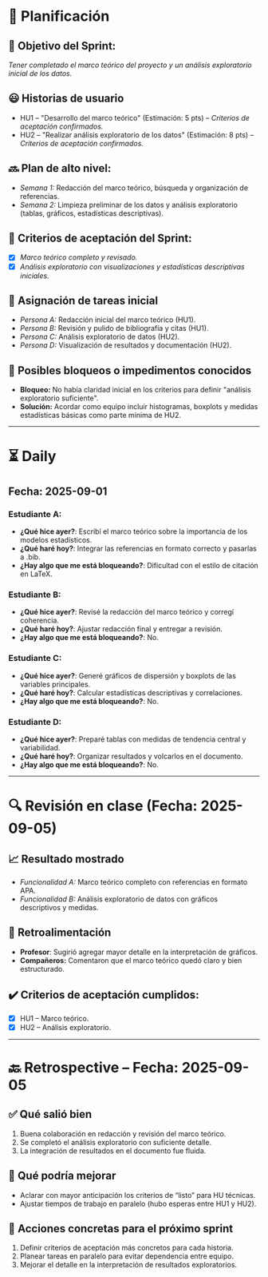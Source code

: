 # 📆  Planificación

## 🎯  Objetivo del Sprint:
_Tener completado el marco teórico del proyecto y un análisis exploratorio inicial de los datos._

## 😃  Historias de usuario
- HU1 – "Desarrollo del marco teórico" (Estimación: 5 pts) – *Criterios de aceptación confirmados.*
- HU2 – "Realizar análisis exploratorio de los datos" (Estimación: 8 pts) – *Criterios de aceptación confirmados.*

## 🔜  Plan de alto nivel:
- *Semana 1:* Redacción del marco teórico, búsqueda y organización de referencias.
- *Semana 2:* Limpieza preliminar de los datos y análisis exploratorio (tablas, gráficos, estadísticas descriptivas).

## 🥇  Criterios de aceptación del Sprint:
- [x] _Marco teórico completo y revisado._
- [x] _Análisis exploratorio con visualizaciones y estadísticas descriptivas iniciales._

## 📌  Asignación de tareas inicial
- *Persona A:* Redacción inicial del marco teórico (HU1).
- *Persona B:* Revisión y pulido de bibliografía y citas (HU1).
- *Persona C:* Análisis exploratorio de datos (HU2).
- *Persona D:* Visualización de resultados y documentación (HU2).

## 🚫 Posibles bloqueos o impedimentos conocidos
- **Bloqueo:** No había claridad inicial en los criterios para definir "análisis exploratorio suficiente".
- **Solución:** Acordar como equipo incluir histogramas, boxplots y medidas estadísticas básicas como parte mínima de HU2.

---

# ⏳  Daily

##  Fecha: 2025-09-01

### Estudiante A:
- **¿Qué hice ayer?**: Escribí el marco teórico sobre la importancia de los modelos estadísticos.
- **¿Qué haré hoy?**: Integrar las referencias en formato correcto y pasarlas a .bib.
- **¿Hay algo que me está bloqueando?**: Dificultad con el estilo de citación en LaTeX.

### Estudiante B:
- **¿Qué hice ayer?**: Revisé la redacción del marco teórico y corregí coherencia.
- **¿Qué haré hoy?**: Ajustar redacción final y entregar a revisión.
- **¿Hay algo que me está bloqueando?**: No.

### Estudiante C:
- **¿Qué hice ayer?**: Generé gráficos de dispersión y boxplots de las variables principales.
- **¿Qué haré hoy?**: Calcular estadísticas descriptivas y correlaciones.
- **¿Hay algo que me está bloqueando?**: No.

### Estudiante D:
- **¿Qué hice ayer?**: Preparé tablas con medidas de tendencia central y variabilidad.
- **¿Qué haré hoy?**: Organizar resultados y volcarlos en el documento.
- **¿Hay algo que me está bloqueando?**: No.

---

# 🔍   Revisión en clase (Fecha: 2025-09-05)

## 📈  Resultado mostrado
- *Funcionalidad A:* Marco teórico completo con referencias en formato APA.
- *Funcionalidad B:* Análisis exploratorio de datos con gráficos descriptivos y medidas.

## :arrows_counterclockwise:  Retroalimentación
- **Profesor**: Sugirió agregar mayor detalle en la interpretación de gráficos.
- **Compañeros:** Comentaron que el marco teórico quedó claro y bien estructurado.

## ✔️  Criterios de aceptación cumplidos:
- [x] HU1 – Marco teórico.
- [x] HU2 – Análisis exploratorio.

---

# 🔙  Retrospective – Fecha: 2025-09-05

## :white_check_mark: Qué salió bien
1. Buena colaboración en redacción y revisión del marco teórico.
2. Se completó el análisis exploratorio con suficiente detalle.
3. La integración de resultados en el documento fue fluida.

## :no_good: Qué podría mejorar
- Aclarar con mayor anticipación los criterios de “listo” para HU técnicas.
- Ajustar tiempos de trabajo en paralelo (hubo esperas entre HU1 y HU2).

## :pencil: Acciones concretas para el próximo sprint
1. Definir criterios de aceptación más concretos para cada historia.
2. Planear tareas en paralelo para evitar dependencia entre equipo.
3. Mejorar el detalle en la interpretación de resultados exploratorios.
